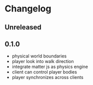 # Changelog

## Unreleased

## 0.1.0

- physical world boundaries
- player look into walk direction
- integrate matter js as physics engine
- client can control player bodies
- player synchronizes across clients
